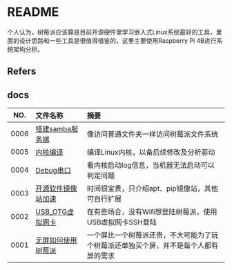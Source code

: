 # README

个人认为，树莓派应该算是目前开源硬件里学习嵌入式Linux系统最好的工具，里面的设计思路和一些工具是很值得借鉴的，这里主要使用Raspberry Pi 4B进行系统架构分析。

## Refers

## docs

NO.|文件名称|摘要
:--:|:--|:--
0006| [搭建samba服务端](docs/0006_搭建samba服务端.md) | 像访问普通文件夹一样访问树莓派文件系统
0005| [内核编译](docs/0005_内核编译.md) | 编译Linux内核，以备后续修改及分析驱动
0004| [Debug串口](docs/0004_Debug串口.md) | 看内核启动log信息，当机器无法启动可以判定问题
0003| [开源软件镜像站加速](docs/0003_开源软件镜像站加速.md) | 时间很宝贵，只介绍apt、pip镜像站，其他可自行扩展
0002| [USB_OTG虚拟网卡](docs/0002_USB_OTG虚拟网卡.md) | 在有些场合，没有Wifi想登陆树莓派，使用USB虚拟网卡SSH登陆
0001| [无屏如何使用树莓派](docs/0001_无屏如何使用树莓派.md) | 一个屏比一个树莓派还贵，不大可能为了玩个树莓派还单独买个屏，并不是每个人都有屏的需求
